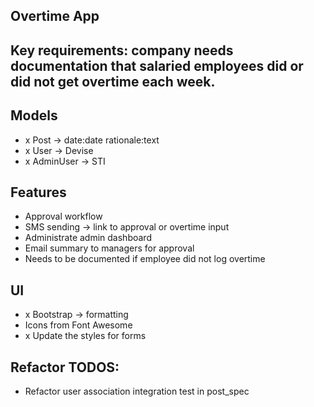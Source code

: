 ## Overtime App

## Key requirements: company needs documentation that salaried employees did or did not get overtime each week.

## Models
- x Post -> date:date rationale:text
- x User -> Devise
- x AdminUser -> STI

## Features
- Approval workflow
- SMS sending -> link to approval or overtime input
- Administrate admin dashboard
- Email summary to managers for approval
- Needs to be documented if employee did not log overtime

## UI
- x Bootstrap -> formatting
- Icons from Font Awesome
- x Update the styles for forms

## Refactor TODOS: 
- Refactor user association integration test in post_spec